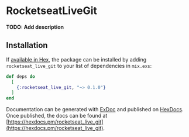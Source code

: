# RocketseatLiveGit

**TODO: Add description**

## Installation

If [available in Hex](https://hex.pm/docs/publish), the package can be installed
by adding `rocketseat_live_git` to your list of dependencies in `mix.exs`:

```elixir
def deps do
  [
    {:rocketseat_live_git, "~> 0.1.0"}
  ]
end
```

Documentation can be generated with [ExDoc](https://github.com/elixir-lang/ex_doc)
and published on [HexDocs](https://hexdocs.pm). Once published, the docs can
be found at [https://hexdocs.pm/rocketseat_live_git](https://hexdocs.pm/rocketseat_live_git).

